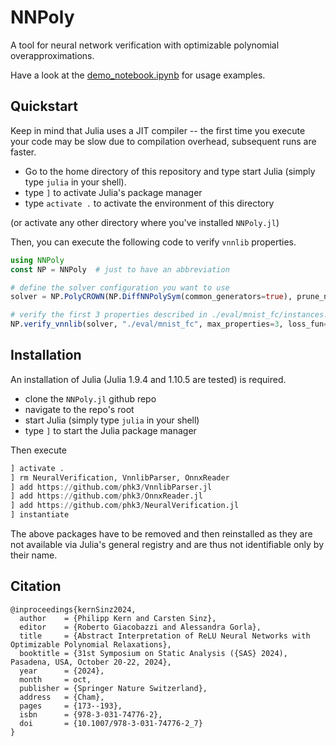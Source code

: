 # NNPoly

A tool for neural network verification with optimizable polynomial overapproximations.

Have a look at the [demo_notebook.ipynb](https://github.com/phK3/NNPoly.jl/blob/main/demo_notebook.ipynb) for usage examples.

## Quickstart

Keep in mind that Julia uses a JIT compiler -- the first time you execute your code may be slow due to compilation overhead, subsequent runs are faster.

- Go to the home directory of this repository and type start Julia (simply type `julia` in your shell).
- type `]` to activate Julia's package manager
- type `activate .` to activate the environment of this directory

(or activate any other directory where you've installed `NNPoly.jl`)

Then, you can execute the following code to verify `vnnlib` properties.
```julia
using NNPoly
const NP = NNPoly  # just to have an abbreviation

# define the solver configuration you want to use
solver = NP.PolyCROWN(NP.DiffNNPolySym(common_generators=true), prune_neurons=true)

# verify the first 3 properties described in ./eval/mnist_fc/instances.csv
NP.verify_vnnlib(solver, "./eval/mnist_fc", max_properties=3, loss_fun=NP.violation_loss)
```

## Installation

An installation of Julia (Julia 1.9.4 and 1.10.5 are tested) is required.

- clone the `NNPoly.jl` github repo
- navigate to the repo's root
- start Julia (simply type `julia` in your shell)
- type `]` to start the Julia package manager

Then execute
```julia
] activate .
] rm NeuralVerification, VnnlibParser, OnnxReader
] add https://github.com/phk3/VnnlibParser.jl
] add https://github.com/phk3/OnnxReader.jl
] add https://github.com/phk3/NeuralVerification.jl
] instantiate
```

The above packages have to be removed and then reinstalled as they are not available via Julia's general registry and are thus not identifiable only by their name.


## Citation

```
@inproceedings{kernSinz2024,
  author    = {Philipp Kern and Carsten Sinz},
  editor    = {Roberto Giacobazzi and Alessandra Gorla},
  title     = {Abstract Interpretation of ReLU Neural Networks with Optimizable Polynomial Relaxations},
  booktitle = {31st Symposium on Static Analysis ({SAS} 2024), Pasadena, USA, October 20-22, 2024},
  year      = {2024},
  month     = oct,
  publisher = {Springer Nature Switzerland},
  address   = {Cham},
  pages     = {173--193},
  isbn      = {978-3-031-74776-2},
  doi	    = {10.1007/978-3-031-74776-2_7}
}
```
